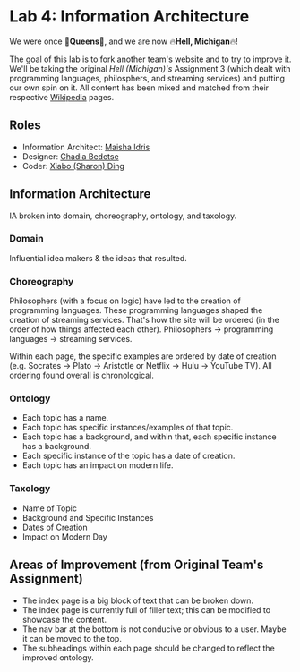 # Lab 4: Information Architecture

We were once :crown:**Queens**:crown:, and we are now :fire:**Hell, Michigan**:fire:!

The goal of this lab is to fork another team's website and to try to improve it.  We'll be taking the original *Hell (Michigan)'s* Assignment 3 (which dealt with programming languages, philosphers, and streaming services) and putting our own spin on it.  All content has been mixed and matched from their respective [Wikipedia](https://www.wikipedia.org/) pages.

## Roles

- Information Architect: [Maisha Idris](https://github.com/maishaidris)
- Designer: [Chadia Bedetse](https://github.com/bchadia)
- Coder: [Xiabo (Sharon) Ding](https://github.com/xding12)

## Information Architecture
IA broken into domain, choreography, ontology, and taxology.

### Domain

Influential idea makers & the ideas that resulted.  


### Choreography
Philosophers (with a focus on logic) have led to the creation of programming languages.  These programming languages shaped the creation of streaming services.  That's how the site will be ordered (in the order of how things affected each other).  Philosophers -> programming languages -> streaming services.  

Within each page, the specific examples are ordered by date of creation (e.g. Socrates -> Plato -> Aristotle or Netflix -> Hulu -> YouTube TV).  All ordering found overall is chronological.

### Ontology

- Each topic has a name.
- Each topic has specific instances/examples of that topic.
- Each topic has a background, and within that, each specific instance has a background.
- Each specific instance of the topic has a date of creation.
- Each topic has an impact on modern life.

### Taxology

- Name of Topic
- Background and Specific Instances
- Dates of Creation
- Impact on Modern Day

## Areas of Improvement (from Original Team's Assignment)

- The index page is a big block of text that can be broken down.
- The index page is currently full of filler text; this can be modified to showcase the content.
- The nav bar at the bottom is not conducive or obvious to a user.  Maybe it can be moved to the top.
- The subheadings within each page should be changed to reflect the improved ontology.
